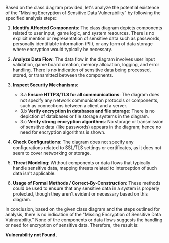 Based on the class diagram provided, let's analyze the potential existence of the "Missing Encryption of Sensitive Data Vulnerability" by following the specified analysis steps:

1. **Identify Affected Components**: The class diagram depicts components related to user input, game logic, and system resources. There is no explicit mention or representation of sensitive data such as passwords, personally identifiable information (PII), or any form of data storage where encryption would typically be necessary.

2. **Analyze Data Flow**: The data flow in the diagram involves user input validation, game board creation, memory allocation, logging, and error handling. There is no indication of sensitive data being processed, stored, or transmitted between the components.

3. **Inspect Security Mechanisms**:
   - 3.a **Ensure HTTPS/TLS for all communications**: The diagram does not specify any network communication protocols or components, such as connections between a client and a server.
   - 3.b **Verify encryption in databases and file storage**: There is no depiction of databases or file storage systems in the diagram.
   - 3.c **Verify strong encryption algorithms**: No storage or transmission of sensitive data (like passwords) appears in the diagram; hence no need for encryption algorithms is shown.

4. **Check Configurations**: The diagram does not specify any configurations related to SSL/TLS settings or certificates, as it does not seem to cover networking or storage.

5. **Threat Modeling**: Without components or data flows that typically handle sensitive data, mapping threats related to interception of such data isn't applicable.

6. **Usage of Formal Methods / Correct-By-Construction**: These methods could be used to ensure that any sensitive data in a system is properly protected, though they aren't evident or necessary based on this diagram.

In conclusion, based on the given class diagram and the steps outlined for analysis, there is no indication of the "Missing Encryption of Sensitive Data Vulnerability." None of the components or data flows suggests the handling or need for encryption of sensitive data. Therefore, the result is:

**Vulnerability not Found**.